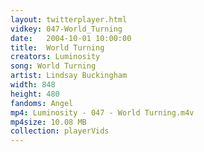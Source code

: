 ```yaml
---
layout: twitterplayer.html
vidkey: 047-World_Turning
date:   2004-10-01 10:00:00
title:  World Turning
creators: Luminosity
song: World Turning
artist: Lindsay Buckingham
width: 848
height: 480
fandoms: Angel
mp4: Luminosity - 047 - World Turning.m4v
mp4size: 10.08 MB
collection: playerVids
---
```


  <div>
  
  </div>
  